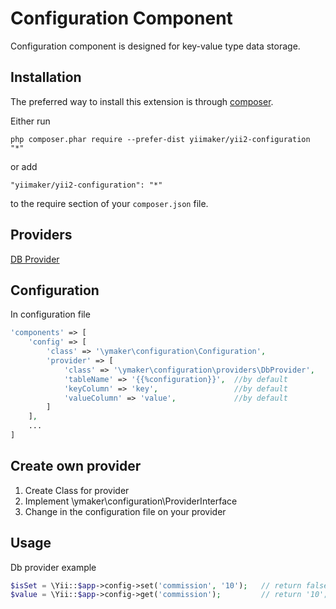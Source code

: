 Configuration Component
=======================
Configuration component is designed for key-value type data storage.

Installation
------------

The preferred way to install this extension is through [composer](http://getcomposer.org/download/).

Either run

```
php composer.phar require --prefer-dist yiimaker/yii2-configuration "*"
```

or add

```
"yiimaker/yii2-configuration": "*"
```

to the require section of your `composer.json` file.

Providers
---------
[DB Provider](docs/db-provider.md)

Configuration
-------------

In configuration file
```php
'components' => [
    'config' => [
        'class' => '\ymaker\configuration\Configuration',
        'provider' => [
            'class' => '\ymaker\configuration\providers\DbProvider',
            'tableName' => '{{%configuration}}',  //by default
            'keyColumn' => 'key',                 //by default
            'valueColumn' => 'value',             //by default
        ]
    ],
    ...
]
```
Create own provider
--------------------
1. Create Class for provider
2. Implement \ymaker\configuration\ProviderInterface
3. Change in the configuration file on your provider

Usage
-----

Db provider example
```php
$isSet = \Yii::$app->config->set('commission', '10');   // return false if something went wrong
$value = \Yii::$app->config->get('commission');         // return '10';
```
